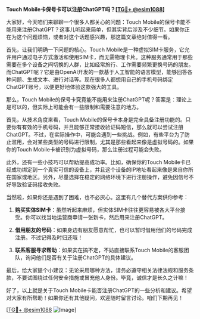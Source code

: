 **Touch Mobile卡保号卡可以注册ChatGPT吗？[[TG💪+ @esim1088](https://t.me/s/esim1088)]**

大家好，今天咱们来聊聊一个很多人都关心的问题：Touch Mobile的保号卡能不能用来注册ChatGPT？这事儿听起来简单，但其实背后涉及不少细节。如果你正在为这个问题烦恼，或者对这个话题感兴趣，那这篇文章绝对值得一看。

首先，让我们明确一下问题的核心。Touch Mobile是一种虚拟SIM卡服务，它允许用户通过电子方式激活和使用SIM卡，而无需物理卡片。这种服务通常用于那些需要在多个设备之间切换的人群，比如经常旅行、工作需要频繁更换号码的朋友。而ChatGPT呢？它是由OpenAI开发的一款基于人工智能的语言模型，能够回答各种问题、生成文本、进行对话等。现在很多人都想用自己的手机号码绑定ChatGPT账号，以便更好地体验这款强大的工具。

那么，Touch Mobile的保号卡究竟能不能用来注册ChatGPT呢？答案是：理论上是可以的，但实际上可能会有一些限制和需要注意的地方。

首先，从技术角度来看，Touch Mobile的保号卡本身是完全具备注册功能的。只要你有有效的手机号码，并且能够正常接收验证码短信，那么就可以尝试注册ChatGPT。不过，在实际操作中，可能会遇到一些挑战。例如，有些平台为了防止滥用，会对某些类型的号码进行限制，尤其是那些看起来像是虚拟号码的。如果你的Touch Mobile卡被识别为虚拟号码，那么注册过程可能会失败。

此外，还有一些小技巧可以帮助提高成功率。比如，确保你的Touch Mobile卡已经成功绑定到一个真实可信的设备上，并且这个设备的IP地址看起来像是来自你所在国家或地区。另外，尽量选择在稳定的网络环境下进行注册操作，避免因信号不好导致验证码接收失败。

当然啦，如果你还是遇到了困难，也不必灰心。这里有几个替代方案供你参考：

1. **购买实体SIM卡**：虽然听起来麻烦，但实体SIM卡往往更容易被各大平台接受。你可以找当地运营商申请一张新卡，然后用来注册ChatGPT。
   
2. **借用朋友的号码**：如果身边有朋友愿意帮忙，也可以暂时借用他们的号码完成注册。不过记得及时归还哦！

3. **联系客服寻求帮助**：如果实在搞不定，不妨直接联系Touch Mobile的客服团队，询问他们是否有关于注册ChatGPT的具体建议。

最后，给大家提个小建议：无论采用哪种方法，请务必遵守相关法律法规和服务条款，不要试图绕过任何安全措施或冒充他人身份。毕竟，诚信才是长久之计嘛！

好了，以上就是关于Touch Mobile卡能否注册ChatGPT的一些分析和建议。希望对大家有所帮助！如果你还有其他疑问，欢迎随时留言讨论。咱们下期再见！

[[TG💪+ @esim1088](https://t.me/s/esim1088) ![Image](https://i.postimg.cc/4NQfJmqS/Snipaste-2025-05-13-00-14-12.png)]